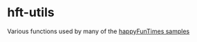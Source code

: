hft-utils
=========

Various functions used by many of the [happyFunTimes samples](http://greggman.github.io/HappyFunTimes)





